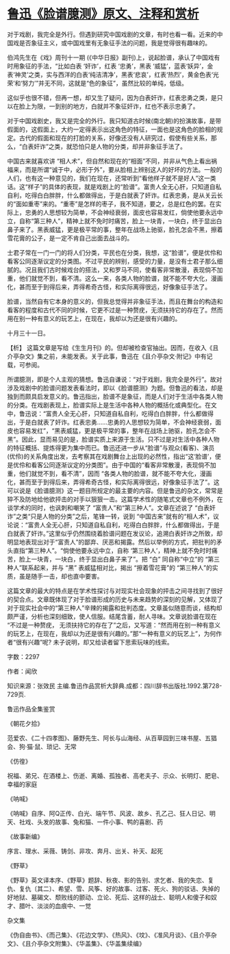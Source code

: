 # [鲁迅《脸谱臆测》原文、注释和赏析](https://www.vrrw.net/wx/9766.html)

对于戏剧，我完全是外行。但遇到研究中国戏剧的文章，有时也看一看。近来的中国戏是否象征主义，或中国戏里有无象征手法的问题，我是觉得很有趣味的。

伯鸿先生在《戏》周刊十一期 (《中华日报》副刊)上，说起脸谱，承认了中国戏有时用象征的手法，“比如白表 ‘奸诈’，红表 ‘忠勇’，黑表 ‘威猛’，蓝表‘妖异’，金表‘神灵’之类，实与西洋的白表‘纯洁清净’，黑表‘悲哀’，红表‘热烈’，黄金色表‘光荣’和‘努力’”并无不同，这就是“色的象征”，虽然比较的单纯，低级。

这似乎也很不错，但再一想，却又生了疑问，因为白表奸诈，红表忠勇之类，是只以在脸上为限，一到别的地方，白就并不象征奸诈，红也不表示忠勇了。

对于中国戏剧史，我又是完全的外行。我只知道古时候(南北朝)的扮演故事，是带假面的，这假面上，大约一定得表示出这角色的特征，一面也是这角色的脸相的规定。古代的假面和现在的打脸的关系，好像还没有人研究过，假使有些关系，那么，“白表奸诈”之类，就恐怕只是人物的分类，却并非象征手法了。

中国古来就喜欢讲 “相人术”，但自然和现在的“相面”不同，并非从气色上看出祸福来，而是所谓“诚于中，必形于外”，要从脸相上辨别这人的好坏的方法。一般的人们，也有这一种意见的，我们在现在，还常听到“看他样子就不是好人”这一类话。这“样子”的具体的表现，就是戏剧上的“脸谱”。富贵人全无心肝，只知道自私自利，吃得白白胖胖，什么都做得出，于是白就表了奸诈。红表忠勇，是从关云长的“面如重枣”来的。“重枣”是怎样的枣子，我不知道，要之，总是红色的罢。在实际上，忠勇的人思想较为简单，不会神经衰弱，面皮也容易发红，倘使他要永远中立，自称“第三种人”，精神上就不免时时痛苦，脸上一块青，一块白，终于显出白鼻子来了。黑表威猛，更是极平常的事，整年在战场上驰驱，脸孔怎会不黑，擦着雪花膏的公子，是一定不肯自己出面去战斗的。

士君子常在一门一门的将人们分类，平民也在分类，我想，这“脸谱”，便是优伶和看客公同逐渐议定的分类图。不过平民的辨别，感受的力量，是没有士君子那么细腻的。况且我们古时候戏台的搭法，又和罗马不同，使看客非常散漫，表现倘不加重，他们就觉不到，看不清。这么一来，各类人物的脸谱，就不能不夸大化，漫画化，甚而至于到得后来，弄得希奇古怪，和实际离得很远，好像象征手法了。

脸谱，当然自有它本身的意义的，但我总觉得并非象征手法，而且在舞台的构造和看客的程度和古代不同的时候，它更不过是一种赘疣，无须扶持它的存在了。然而用在别一种有意义的玩艺上，在现在，我却以为还是很有兴趣的。

十月三十一日。



【析】 这篇文章是写给《生生月刊》的。但却被检查官抽出。因而，在收入《且介亭杂文》集之前，未能发表。关于此事，鲁迅在《且介亭杂文·附记》中有记载，可参阅。

所谓臆测，即是个人主观的猜想。鲁迅自谦说：“对于戏剧，我完全是外行”。故对涉及戏剧中的脸谱问题发表看法时，即以《脸谱臆测》为题。但鲁迅的看法，却是独到而颇具启发意义的。鲁迅指出，脸谱不是象征，而是人们对于生活中各类人物的分类。在戏剧表现上，脸谱实际上是生活中各种人物的概括化或典型化。在文中，鲁迅说：“富贵人全无心肝，只知道自私自利，吃得白白胖胖，什么都做得出，于是白就表了奸诈。红表忠勇……忠勇的人思想较为简单，不会神经衰弱，面皮也容易发红”，“黑表威猛，更是极平常的事，整年在战场上驰驱，脸孔怎会不黑”。因此，显而易见的是，脸谱实质上来源于生活。只不过是对生活中各种人物的特征概括、提炼得更为集中而已。鲁迅还进一步从“脸谱”与观众(看客)、演员 (优伶)的关系角度出发，去考察其在戏剧舞台上出现的必然性，指出“这‘脸谱’，便是优伶和看客公同逐渐议定的分类图”。由于中国的“看客非常散漫，表现倘不加重，他们就觉不到，看不清”，因而 “各类人物的脸谱，就不能不夸大化，漫画化，甚而至于到得后来，弄得希奇古怪，和实际离得很远，好像象征手法了”。这可以说是《脸谱臆测》这一题目所规定的最主要的内容。但是鲁迅的杂文，常常是猝不及防地给他欲抨击的对手以狠狠一击。这篇学术性的随笔式文章也不例外，在谈学术的同时，也讽刺和嘲笑了 “富贵人”和“第三种人”。文章在述说了 “白表奸诈”之类“只是人物的分类”之后，笔锋一转，说到 “中国古来”就有的“相人术”，议论说：“富贵人全无心肝，只知道自私自利，吃得白白胖胖，什么都做得出，于是白就表了奸诈。”这里似乎仍然围绕着脸谱问题在发议论，追溯白表奸诈之所致，却明显地表现出对于“富责人”的鄙弃、厌恶和揭露。然后以举例的方式，把批判的矛头直指“第三种人”。“倘使他要永远中立，自称 ‘第三种人’，精神上就不免时时痛苦，脸上一块青，一块白，终于显出白鼻子来了”。把 “白” 同自称“中立”的 “第三种人”联系起来，并与 “黑” 表威猛相对比，揭出 “擦着雪花膏”的 “第三种人”的实质，虽是随手一击，却也直中要害。

这篇文章的最大的特点是在学术性探讨与对现实社会现象的抨击之间寻找到了很好的契合点。文章既体现了对于脸谱形成的历史与未来趋势的深刻的见解，又体现了对于现实社会中的“第三种人”辛辣的揭露和批判态度。文章虽似随意而谈，结构却颇严谨，分析也深刻细致，使人信服。结尾含蓄，耐人寻味。文章说脸谱在现在 “不过是一种赘疣， 无须扶持它的存在了”之后，又写道：“然而用在别一种有意义的玩艺上，在现在，我却以为还是很有兴趣的。”那“一种有意义的玩艺上”，为何作者“很有兴趣”呢? 未子说明，却又给读者留下思索玩味的线索。

字数：2297

作者：闻欣

知识来源：张效民 主编.鲁迅作品赏析大辞典.成都：四川辞书出版社.1992.第728-729页.

鲁迅作品全集鉴赏

《朝花夕拾》

范爱农、《二十四孝图》、藤野先生、阿长与山海经、从百草园到三味书屋、五猖会、狗·猫·鼠、琐记、无常

《仿徨》

祝福、弟兄、在酒楼上、伤逝、离婚、孤独者、高老夫子、示众、长明灯、肥皂、幸福的家庭

《呐喊》

《呐喊》自序、阿Q正传、白光、端午节、风波、故乡、孔乙己、狂人日记、明天、社戏、头发的故事、兔和猫、一件小事、鸭的喜剧、药

《故事新编》

序言、理水、采薇、铸剑、非攻、奔月、出关、补天、起死

《野草》

《野草》英文译本序、《野草》题辞、秋夜、影的告别、求乞者、我的失恋、复仇、复仇〔其二〕、希望、雪、风筝、好的故事、过客、死火、狗的驳诘、失掉的好地狱、墓碣文、颓败线的颤动、立论、死后、这样的战士、聪明人和傻子和奴才、腊叶、淡淡的血痕中、一觉

杂文集

《伪自由书》、《而己集》、《花边文学》、《热风》、《坟》、《准风月谈》、《且介亭杂文》、《且介亭杂文附集》、《华盖集》、《华盖集续编》

